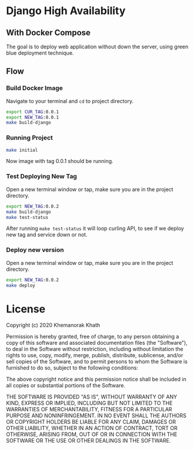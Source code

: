 # Django High Availability
## With Docker Compose

The goal is to deploy web application without down the server, using green blue deployment technique.
## Flow

### Build Docker Image
Navigate to your terminal and `cd` to project directory.
```bash
export CUR_TAG:0.0.1
export NEW_TAG:0.0.1
make build-django
```

### Running Project
```bash
make initial
```

Now image with tag 0.0.1 should be running.

### Test Deploying New Tag
Open a new terminal window or tap, make sure you are in the project directory.

```bash
export NEW_TAG:0.0.2
make build-django
make test-status
```

After running `make test-status` it will loop curling API, to see if we deploy new tag and service down or not.

### Deploy new version
Open a new terminal window or tap, make sure you are in the project directory.
```bash
export NEW_TAG:0.0.2
make deploy
```

# License
Copyright (c) 2020 Khemanorak Khath

Permission is hereby granted, free of charge, to any person obtaining a copy
of this software and associated documentation files (the "Software"), to deal
in the Software without restriction, including without limitation the rights
to use, copy, modify, merge, publish, distribute, sublicense, and/or sell
copies of the Software, and to permit persons to whom the Software is
furnished to do so, subject to the following conditions:

The above copyright notice and this permission notice shall be included in all
copies or substantial portions of the Software.

THE SOFTWARE IS PROVIDED "AS IS", WITHOUT WARRANTY OF ANY KIND,
EXPRESS OR IMPLIED, INCLUDING BUT NOT LIMITED TO THE WARRANTIES OF
MERCHANTABILITY, FITNESS FOR A PARTICULAR PURPOSE AND NONINFRINGEMENT.
IN NO EVENT SHALL THE AUTHORS OR COPYRIGHT HOLDERS BE LIABLE FOR ANY CLAIM,
DAMAGES OR OTHER LIABILITY, WHETHER IN AN ACTION OF CONTRACT, TORT OR
OTHERWISE, ARISING FROM, OUT OF OR IN CONNECTION WITH THE SOFTWARE OR THE USE
OR OTHER DEALINGS IN THE SOFTWARE.
